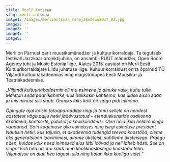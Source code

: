 ```yaml
---
title: Merli Antsmaa
slug: merli-antsmaa
image1: /images/merliantsmaa_renejakobson2017_03.jpg
image2: ''
image3: ''
image4: ''
image5: ''
---
```

Merli on Pärnust pärit muusikamänedžer ja kultuurikorraldaja. Ta tegutseb festivali Jazzkaar projektijuhina, on ansambli RÜÜT mänedžer, Open Room Agency juht ja Music Estonia liige. Alates 2015. aastast on Merli Eesti Kultuurikorraldajate Liidu juhatuse liige. Kultuurikorraldust on ta õppinud TÜ Viljandi kultuuriakadeemias ning magistriõppes Eesti Muusika- ja Teatriakadeemias.

_„Viljandi kultuuriakadeemia oli mu esimene ja ainuke valik, kuhu tulla. Mäletan seda paanikahetke, kus hakkasin kahtlema, kas üldse sisse saan ja mis minust siis saab. Õnneks läks kõik nii, nagu pidi minema._

_Õpingute ajal käisin fotoaparaadiga ringi ja tänu sellele on nendest aastatest väga palju hetki jäädvustatud – etenduskunstide osakonna eksameid, kontserte, pidusid ja koolisündmusi. Olen neid ikka heldimusega vaadanud. Sain kogemuse olla esinduses ning isegi esinduse president. Nautisin hetki, kus tajusin, et akadeemia tudengid teevad koostööd, oleme üks generatsioon loovinimesi, aitame üksteist, suhtleme üksteisega. Praegu näen, kuidas kõik need inimesed elus läbi löövad ja neil läheb hästi. See on vinge! Eriti hea on, kui saab oma koolikaaslastega koostööd teha. Viljandisse on alati hea tagasi tulla ning hoian ikka kooliga sidet."_
